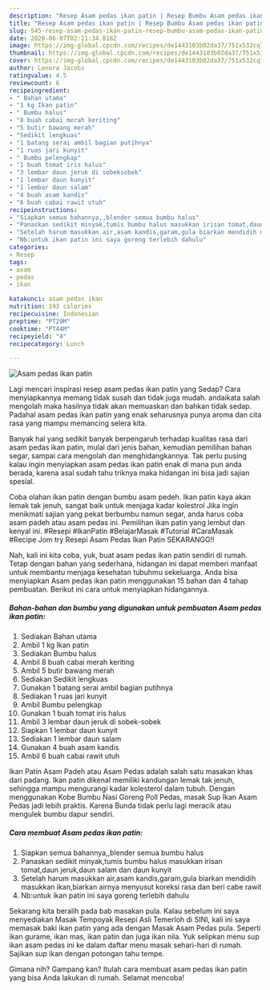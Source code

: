 ```yaml
---
description: "Resep Asam pedas ikan patin | Resep Bumbu Asam pedas ikan patin Yang Menggugah Selera"
title: "Resep Asam pedas ikan patin | Resep Bumbu Asam pedas ikan patin Yang Menggugah Selera"
slug: 545-resep-asam-pedas-ikan-patin-resep-bumbu-asam-pedas-ikan-patin-yang-menggugah-selera
date: 2020-06-07T02:21:34.818Z
image: https://img-global.cpcdn.com/recipes/de1443103b02da37/751x532cq70/asam-pedas-ikan-patin-foto-resep-utama.jpg
thumbnail: https://img-global.cpcdn.com/recipes/de1443103b02da37/751x532cq70/asam-pedas-ikan-patin-foto-resep-utama.jpg
cover: https://img-global.cpcdn.com/recipes/de1443103b02da37/751x532cq70/asam-pedas-ikan-patin-foto-resep-utama.jpg
author: Lenora Jacobs
ratingvalue: 4.5
reviewcount: 6
recipeingredient:
- " Bahan utama"
- "1 kg Ikan patin"
- " Bumbu halus"
- "8 buah cabai merah keriting"
- "5 butir bawang merah"
- "Sedikit lengkuas"
- "1 batang serai ambil bagian putihnya"
- "1 ruas jari kunyit"
- " Bumbu pelengkap"
- "1 buah tomat iris halus"
- "3 lembar daun jeruk di sobeksobek"
- "1 lembar daun kunyit"
- "1 lembar daun salam"
- "4 buah asam kandis"
- "6 buah cabai rawit utuh"
recipeinstructions:
- "Siapkan semua bahannya,,blender semua bumbu halus"
- "Panaskan sedikit minyak,tumis bumbu halus masukkan irisan tomat,daun jeruk,daun salam dan daun kunyit"
- "Setelah harum masukkan air,asam kandis,garam,gula biarkan mendidih masukkan ikan,biarkan airnya menyusut koreksi rasa dan beri cabe rawit"
- "Nb:untuk ikan patin ini saya goreng terlebih dahulu"
categories:
- Resep
tags:
- asam
- pedas
- ikan

katakunci: asam pedas ikan 
nutrition: 193 calories
recipecuisine: Indonesian
preptime: "PT29M"
cooktime: "PT44M"
recipeyield: "4"
recipecategory: Lunch

---
```



![Asam pedas ikan patin](https://img-global.cpcdn.com/recipes/de1443103b02da37/751x532cq70/asam-pedas-ikan-patin-foto-resep-utama.jpg)

Lagi mencari inspirasi resep asam pedas ikan patin yang Sedap? Cara menyiapkannya memang tidak susah dan tidak juga mudah. andaikata salah mengolah maka hasilnya tidak akan memuaskan dan bahkan tidak sedap. Padahal asam pedas ikan patin yang enak seharusnya punya aroma dan cita rasa yang mampu memancing selera kita.

Banyak hal yang sedikit banyak berpengaruh terhadap kualitas rasa dari asam pedas ikan patin, mulai dari jenis bahan, kemudian pemilihan bahan segar, sampai cara mengolah dan menghidangkannya. Tak perlu pusing kalau ingin menyiapkan asam pedas ikan patin enak di mana pun anda berada, karena asal sudah tahu triknya maka hidangan ini bisa jadi sajian spesial.

Coba olahan ikan patin dengan bumbu asam pedeh. Ikan patin kaya akan lemak tak jenuh, sangat baik untuk menjaga kadar kolestrol Jika ingin menikmati sajian yang pekat berbumbu namun segar, anda harus coba asam padeh atau asam pedas ini. Pemilihan ikan patin yang lembut dan kenyal ini. #Resepi #IkanPatin #BelajarMasak #Tutorial #CaraMasak #Recipe Jom try Resepi Asam Pedas Ikan Patin SEKARANGG!!


Nah, kali ini kita coba, yuk, buat asam pedas ikan patin sendiri di rumah. Tetap dengan bahan yang sederhana, hidangan ini dapat memberi manfaat untuk membantu menjaga kesehatan tubuhmu sekeluarga. Anda bisa menyiapkan Asam pedas ikan patin menggunakan 15 bahan dan 4 tahap pembuatan. Berikut ini cara untuk menyiapkan hidangannya.

<!--inarticleads1-->

##### Bahan-bahan dan bumbu yang digunakan untuk pembuatan Asam pedas ikan patin:

1. Sediakan  Bahan utama
1. Ambil 1 kg Ikan patin
1. Sediakan  Bumbu halus
1. Ambil 8 buah cabai merah keriting
1. Ambil 5 butir bawang merah
1. Sediakan Sedikit lengkuas
1. Gunakan 1 batang serai ambil bagian putihnya
1. Sediakan 1 ruas jari kunyit
1. Ambil  Bumbu pelengkap
1. Gunakan 1 buah tomat iris halus
1. Ambil 3 lembar daun jeruk di sobek-sobek
1. Siapkan 1 lembar daun kunyit
1. Sediakan 1 lembar daun salam
1. Gunakan 4 buah asam kandis
1. Ambil 6 buah cabai rawit utuh


Ikan Patin Asam Padeh atau Asam Pedas adalah salah satu masakan khas dari padang. Ikan patin dikenal memiliki kandungan lemak tak jenuh, sehingga mampu mengurangi kadar kolesterol dalam tubuh. Dengan menggunakan Kobe Bumbu Nasi Goreng Poll Pedas, masak Sup Ikan Asam Pedas jadi lebih praktis. Karena Bunda tidak perlu lagi meracik atau mengulek bumbu dapur sendiri. 

<!--inarticleads2-->

##### Cara membuat Asam pedas ikan patin:

1. Siapkan semua bahannya,,blender semua bumbu halus
1. Panaskan sedikit minyak,tumis bumbu halus masukkan irisan tomat,daun jeruk,daun salam dan daun kunyit
1. Setelah harum masukkan air,asam kandis,garam,gula biarkan mendidih masukkan ikan,biarkan airnya menyusut koreksi rasa dan beri cabe rawit
1. Nb:untuk ikan patin ini saya goreng terlebih dahulu


Sekarang kita beralih pada bab masakan pula. Kalau sebelum ini saya menyediakan Masak Tempoyak Resepi Asli Temerloh di SINI, kali ini saya memasak baki ikan patin yang ada dengan Masak Asam Pedas pula. Seperti ikan gurame, ikan mas, ikan patin dan juga ikan nila. Yuk selipkan menu sup ikan asam pedas ini ke dalam daftar menu masak sehari-hari di rumah. Sajikan sup ikan dengan potongan tahu tempe. 

Gimana nih? Gampang kan? Itulah cara membuat asam pedas ikan patin yang bisa Anda lakukan di rumah. Selamat mencoba!
